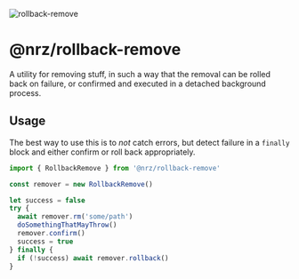 ![rollback-remove](https://github.com/user-attachments/assets/a3c217d9-991c-4702-98f9-e14df13b03ec)

# @nrz/rollback-remove

A utility for removing stuff, in such a way that the removal can be rolled back on failure, or confirmed and executed in a detached background process.

## Usage

The best way to use this is to _not_ catch errors, but detect
failure in a `finally` block and either confirm or roll back
appropriately.

```js
import { RollbackRemove } from '@nrz/rollback-remove'

const remover = new RollbackRemove()

let success = false
try {
  await remover.rm('some/path')
  doSomethingThatMayThrow()
  remover.confirm()
  success = true
} finally {
  if (!success) await remover.rollback()
}
```
